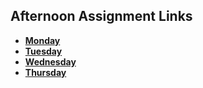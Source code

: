 ## Afternoon Assignment Links

* **[Monday](https://github.com/jarrettcameron03/Burgershack)**
* **[Tuesday](https://github.com/jarrettcameron03/GregslistAPI)**
* **[Wednesday](https://github.com/jarrettcameron03/Rats)**
* **[Thursday](https://github.com/jarrettcameron03/bugLog)**
